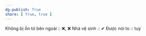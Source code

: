 ```yaml
---
dg-publish: True
share: [ True, true ]
---
```

Không bị ồn từ bên ngoài :: ❌, ❌
Nhà vệ sinh :: ✔
Được nói to :: tuỳ